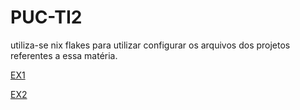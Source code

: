 # PUC-TI2
utiliza-se nix flakes para utilizar configurar os arquivos dos projetos referentes a essa matéria.

[EX1](file:///./EX1/readme.md)

[EX2](file:///./EX2/readme.md)
